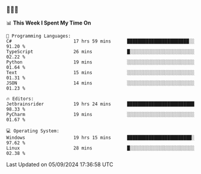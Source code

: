 ### 👋👋👋
<!--START_SECTION:waka-->
📊 **This Week I Spent My Time On** 

```text
💬 Programming Languages: 
C#                       17 hrs 59 mins      ███████████████████████░░   91.20 % 
TypeScript               26 mins             █░░░░░░░░░░░░░░░░░░░░░░░░   02.22 % 
Python                   19 mins             ░░░░░░░░░░░░░░░░░░░░░░░░░   01.64 % 
Text                     15 mins             ░░░░░░░░░░░░░░░░░░░░░░░░░   01.31 % 
JSON                     14 mins             ░░░░░░░░░░░░░░░░░░░░░░░░░   01.23 % 

🔥 Editors: 
Jetbrainsrider           19 hrs 24 mins      █████████████████████████   98.33 % 
PyCharm                  19 mins             ░░░░░░░░░░░░░░░░░░░░░░░░░   01.67 % 

💻 Operating System: 
Windows                  19 hrs 15 mins      ████████████████████████░   97.62 % 
Linux                    28 mins             █░░░░░░░░░░░░░░░░░░░░░░░░   02.38 % 
```


 Last Updated on 05/09/2024 17:36:58 UTC
<!--END_SECTION:waka-->

